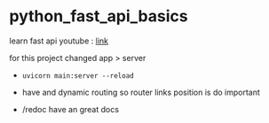 # python_fast_api_basics
learn fast api 
youtube : [link](https://www.youtube.com/watch?v=7t2alSnE2-I&t=3308s&ab_channel=Bitfumes)

for this project changed app > server
* `uvicorn main:server --reload`


* have and dynamic routing so router links position is do important 
* /redoc have an great docs 